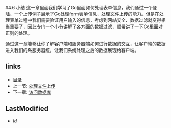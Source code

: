 #4.6 小结
这一章里面我们学习了Go里面如何处理表单信息，我们通过一个登陆、一个上传例子展示了Go处理form表单信息，处理文件上传的能力。但是在处理表单过程中我们需要验证用户输入的信息，考虑到网站安全、数据过滤就变得相当重要了，因此专门一个小节讲解了各方面的数据过滤，顺带讲了一下Go里面对正则的处理。

通过这一章能够让你了解客户端和服务器端如何进行数据的交互，让客户端的数据进入我们的系服务器统，让我们系统处理之后的数据展现给客户端。

## links
   * [目录](<preface.md>)
   * 上一节: [处理文件上传](<4.4.md>)
   * 下一章: [访问数据库](<5.md>)

## LastModified 
   * $Id$
